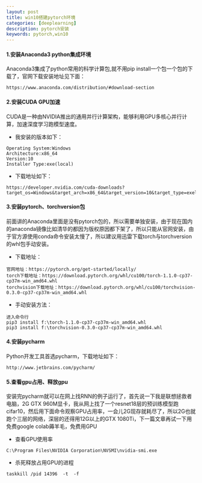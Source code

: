 ```yaml
---
layout: post
title: win10搭建pytorch环境
categories: [deeplearning]
description: pytorch安装
keywords: pytorch,win10
---
```

#### 1.安装Anaconda3 python集成环境
Anaconda3集成了python常用的科学计算包,就不用pip install一个包一个包的下载了，官网下载安装地址见下面：
```
https://www.anaconda.com/distribution/#download-section
```

#### 2.安装CUDA GPU加速
CUDA是一种由NVIDIA推出的通用并行计算架构，能够利用GPU多核心并行计算，加速深度学习跑模型速度。
- 我安装的版本如下：
```
Operating System:Windows
Architecture:x86_64
Version:10
Installer Type:exe(local)
```
- 下载地址如下：
```
https://developer.nvidia.com/cuda-downloads?target_os=Windows&target_arch=x86_64&target_version=10&target_type=exelocal
```

#### 3.安装pytorch、torchversion包
前面讲的Anaconda里面是没有pytorch包的，所以需要单独安装，由于现在国内的anaconda镜像比如清华的都因为版权原因都下架了，所以只能从官网安装，由于官方源使用conda命令安装太慢了，所以建议用迅雷下载torch与torchversion的whl包手动安装。

- 下载地址：
```
官网地址：https://pytorch.org/get-started/locally/
torch下载地址：https://download.pytorch.org/whl/cu100/torch-1.1.0-cp37-cp37m-win_amd64.whl
torchvision下载地址：https://download.pytorch.org/whl/cu100/torchvision-0.3.0-cp37-cp37m-win_amd64.whl
```
- 手动安装方法：
```
进入命令行
pip3 install f:\torch-1.1.0-cp37-cp37m-win_amd64.whl
pip3 install f:\torchvision-0.3.0-cp37-cp37m-win_amd64.whl
```

#### 4.安装pycharm
Python开发工具首选pycharm，下载地址如下：
```
http://www.jetbrains.com/pycharm/
```

#### 5.查看gpu占用、释放gpu
安装完pycharm就可以在网上找RNN的例子运行了，首先说一下我是联想拯救者电脑，2G GTX 960M显卡，我从网上找了一个resnet18层的预训练模型跑cifar10，然后用下面命令观察GPU占用率，一会儿2G现存就耗尽了，所以2G也就跑个三层的网络，深层的还得用12G以上的GTX 1080Ti，下一篇文章再试一下用免费google colab薅羊毛，免费用GPU
- 查看GPU使用率
```
C:\Program Files\NVIDIA Corporation\NVSMI\nvidia-smi.exe
```
- 杀死释放占用GPU的进程
```
taskkill /pid 14396  -t  -f
```
